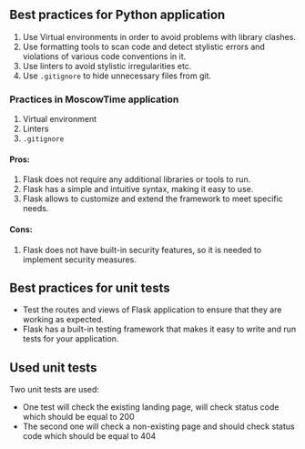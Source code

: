 ## Best practices for Python application

1. Use Virtual environments in order to avoid problems with library clashes.
2. Use formatting tools to scan code and detect stylistic errors and violations of various code conventions in it.
3. Use linters to avoid stylistic irregularities etc.
4. Use `.gitignore` to hide unnecessary files from git.

### Practices in MoscowTime application

1. Virtual environment
2. Linters
3. `.gitignore`

#### Pros:
1. Flask does not require any additional libraries or tools to run.
2. Flask has a simple and intuitive syntax, making it easy to use.
3. Flask allows to customize and extend the framework to meet specific needs.

#### Cons:
1. Flask does not have built-in security features, so it is needed to implement security measures.


## Best practices for unit tests

-  Test the routes and views of Flask application to ensure that they are working as expected.
- Flask has a built-in testing framework that makes it easy to write and run tests for your application.

## Used unit tests

Two unit tests are used:

- One test will check the existing landing page, will check status code which should be equal to 200
- The second one will check a non-existing page and should check status code which should be equal to 404


